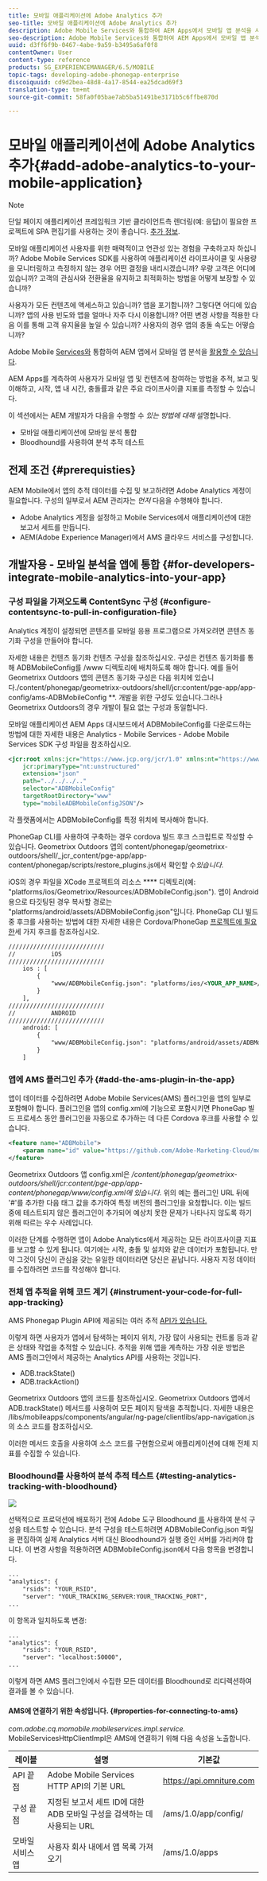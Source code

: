 ```yaml
---
title: 모바일 애플리케이션에 Adobe Analytics 추가
seo-title: 모바일 애플리케이션에 Adobe Analytics 추가
description: Adobe Mobile Services와 통합하여 AEM Apps에서 모바일 앱 분석을 사용하는 방법에 대해 알아보려면 이 페이지를 따르십시오.
seo-description: Adobe Mobile Services와 통합하여 AEM Apps에서 모바일 앱 분석을 사용하는 방법에 대해 알아보려면 이 페이지를 따르십시오.
uuid: d3ff6f9b-0467-4abe-9a59-b3495a6af0f8
contentOwner: User
content-type: reference
products: SG_EXPERIENCEMANAGER/6.5/MOBILE
topic-tags: developing-adobe-phonegap-enterprise
discoiquuid: cd9d2bea-48d8-4a17-8544-ea25dcad69f3
translation-type: tm+mt
source-git-commit: 58fa0f05bae7ab5ba51491be3171b5c6ffbe870d

---
```



# 모바일 애플리케이션에 Adobe Analytics 추가{#add-adobe-analytics-to-your-mobile-application}

>[!NOTE]
>
>단일 페이지 애플리케이션 프레임워크 기반 클라이언트측 렌더링(예: 응답)이 필요한 프로젝트에 SPA 편집기를 사용하는 것이 좋습니다. [추가 정보](/help/sites-developing/spa-overview.md).

모바일 애플리케이션 사용자를 위한 매력적이고 연관성 있는 경험을 구축하고자 하십니까? Adobe Mobile Services SDK를 사용하여 애플리케이션 라이프사이클 및 사용량을 모니터링하고 측정하지 않는 경우 어떤 결정을 내리시겠습니까? 우량 고객은 어디에 있습니까? 고객의 관심사와 전환율을 유지하고 최적화하는 방법을 어떻게 보장할 수 있습니까?

사용자가 모든 컨텐츠에 액세스하고 있습니까? 앱을 포기합니까? 그렇다면 어디에 있습니까? 앱의 사용 빈도와 앱을 얼마나 자주 다시 이용합니까? 어떤 변경 사항을 적용한 다음 이를 통해 고객 유지율을 높일 수 있습니까? 사용자의 경우 앱의 충돌 속도는 어떻습니까?

Adobe Mobile [Services와](https://www.adobe.com/ca/solutions/digital-analytics/mobile-web-apps-analytics.html) 통합하여 AEM 앱에서 모바일 앱 분석을 [활용할 수 있습니다](https://www.adobe.com/marketing-cloud/mobile-marketing.html).

AEM Apps를 계측하여 사용자가 모바일 앱 및 컨텐츠에 참여하는 방법을 추적, 보고 및 이해하고, 시작, 앱 내 시간, 충돌률과 같은 주요 라이프사이클 지표를 측정할 수 있습니다.

이 섹션에서는 AEM 개발자가 다음을 수행할 수 *있는 방법에 대해* 설명합니다.

* 모바일 애플리케이션에 모바일 분석 통합
* Bloodhound를 사용하여 분석 추적 테스트

## 전제 조건 {#prerequisties}

AEM Mobile에서 앱의 추적 데이터를 수집 및 보고하려면 Adobe Analytics 계정이 필요합니다. 구성의 일부로서 AEM 관리자는 *먼저* 다음을 수행해야 합니다.

* Adobe Analytics 계정을 설정하고 Mobile Services에서 애플리케이션에 대한 보고서 세트를 만듭니다.
* AEM(Adobe Experience Manager)에서 AMS 클라우드 서비스를 구성합니다.

## 개발자용 - 모바일 분석을 앱에 통합 {#for-developers-integrate-mobile-analytics-into-your-app}

### 구성 파일을 가져오도록 ContentSync 구성 {#configure-contentsync-to-pull-in-configuration-file}

Analytics 계정이 설정되면 콘텐츠를 모바일 응용 프로그램으로 가져오려면 콘텐츠 동기화 구성을 만들어야 합니다.

자세한 내용은 컨텐츠 동기화 컨텐츠 구성을 참조하십시오. 구성은 컨텐츠 동기화를 통해 ADBMobileConfig를 /www 디렉토리에 배치하도록 해야 합니다. 예를 들어 Geometrixx Outdoors 앱의 콘텐츠 동기화 구성은 다음 위치에 있습니다./content/phonegap/geometrixx-outdoors/shell/jcr:content/pge-app/app-config/ams-ADBMobileConfig **. 개발을 위한 구성도 있습니다.그러나 Geometrixx Outdoors의 경우 개발이 필요 없는 구성과 동일합니다.

모바일 애플리케이션 AEM Apps 대시보드에서 ADBMobileConfig를 다운로드하는 방법에 대한 자세한 내용은 Analytics - Mobile Services - Adobe Mobile Services SDK 구성 파일을 참조하십시오.

```xml
<jcr:root xmlns:jcr="https://www.jcp.org/jcr/1.0" xmlns:nt="https://www.jcp.org/jcr/nt/1.0"
    jcr:primaryType="nt:unstructured"
    extension="json"
    path="../../../.."
    selector="ADBMobileConfig"
    targetRootDirectory="www"
    type="mobileADBMobileConfigJSON"/>
```

각 플랫폼에서는 ADBMobileConfig를 특정 위치에 복사해야 합니다.

PhoneGap CLI를 사용하여 구축하는 경우 cordova 빌드 후크 스크립트로 작성할 수 있습니다. Geometrixx Outdoors 앱의 content/phonegap/geometrixx-outdoors/shell/_jcr_content/pge-app/app-content/phonegap/scripts/restore_plugins.js에서 확인할 수&#x200B;*있습니다.*

iOS의 경우 파일을 XCode 프로젝트의 리소스 **** 디렉토리(예: &quot;platforms/ios/Geometrixx/Resources/ADBMobileConfig.json&quot;). 앱이 Android용으로 타깃팅된 경우 복사할 경로는 &quot;platforms/android/assets/ADBMobileConfig.json&quot;입니다. PhoneGap CLI 빌드 중 후크를 사용하는 방법에 대한 자세한 내용은 Cordova/PhoneGap [프로젝트에 필요한](https://devgirl.org/2013/11/12/three-hooks-your-cordovaphonegap-project-needs/)세 가지 후크를 참조하십시오.

```xml
///////////////////////////
//          iOS
///////////////////////////
    ios : [
        {
            "www/ADBMobileConfig.json": "platforms/ios/<YOUR_APP_NAME>/Resources/ADBMobileConfig.json"
        }
    ],
///////////////////////////
//          ANDROID
///////////////////////////
    android: [
        {
            "www/ADBMobileConfig.json": "platforms/android/assets/ADBMobileConfig.json"
        }
    ]
```

### 앱에 AMS 플러그인 추가 {#add-the-ams-plugin-in-the-app}

앱이 데이터를 수집하려면 Adobe Mobile Services(AMS) 플러그인을 앱의 일부로 포함해야 합니다. 플러그인을 앱의 config.xml에 기능으로 포함시키면 PhoneGap 빌드 프로세스 동안 플러그인을 자동으로 추가하는 데 다른 Cordova 후크를 사용할 수 있습니다.

```xml
<feature name="ADBMobile">
    <param name="id" value="https://github.com/Adobe-Marketing-Cloud/mobile-services#0482f9cedf90c98a8d4b07219ece1933b2e46a60"/>
</feature>
```

Geometrixx Outdoors 앱 config.xml은 */content/phonegap/geometrixx-outdoors/shell/jcr:content/pge-app/app-content/phonegap/www/config.xml에 있습니다*. 위의 예는 플러그인 URL 뒤에 &#39;#&#39;를 추가한 다음 태그 값을 추가하여 특정 버전의 플러그인을 요청합니다. 이는 빌드 중에 테스트되지 않은 플러그인이 추가되어 예상치 못한 문제가 나타나지 않도록 하기 위해 따르는 우수 사례입니다.

이러한 단계를 수행하면 앱이 Adobe Analytics에서 제공하는 모든 라이프사이클 지표를 보고할 수 있게 됩니다. 여기에는 시작, 충돌 및 설치와 같은 데이터가 포함됩니다. 만약 그것이 당신이 관심을 갖는 유일한 데이터라면 당신은 끝납니다. 사용자 지정 데이터를 수집하려면 코드를 작성해야 합니다.

### 전체 앱 추적을 위해 코드 계기 {#instrument-your-code-for-full-app-tracking}

AMS Phonegap Plugin API에 제공되는 여러 추적 [API가 있습니다.](https://marketing.adobe.com/resources/help/en_US/mobile/ios/phonegap_methods.html)

이렇게 하면 사용자가 앱에서 탐색하는 페이지 위치, 가장 많이 사용되는 컨트롤 등과 같은 상태와 작업을 추적할 수 있습니다. 추적을 위해 앱을 계측하는 가장 쉬운 방법은 AMS 플러그인에서 제공하는 Analytics API를 사용하는 것입니다.

* ADB.trackState()
* ADB.trackAction()

Geometrixx Outdoors 앱의 코드를 참조하십시오. Geometrixx Outdoors 앱에서 ADB.trackState() 메서드를 사용하여 모든 페이지 탐색을 추적합니다. 자세한 내용은 /libs/mobileapps/components/angular/ng-page/clientlibs/app-navigation.js의 소스 코드를 참조하십시오.

이러한 메서드 호출을 사용하여 소스 코드를 구현함으로써 애플리케이션에 대해 전체 지표를 수집할 수 있습니다.

### Bloodhound를 사용하여 분석 추적 테스트 {#testing-analytics-tracking-with-bloodhound}

![](do-not-localize/chlimage_1.jpeg)

선택적으로 프로덕션에 배포하기 전에 Adobe 도구 Bloodhound [를](https://marketing.adobe.com/developer/gallery/bloodhound-app-measurement-qa-tool-1) 사용하여 분석 구성을 테스트할 수 있습니다. 분석 구성을 테스트하려면 ADBMobileConfig.json 파일을 편집하여 실제 Analytics 서버 대신 Bloodhound가 실행 중인 서버를 가리켜야 합니다. 이 변경 사항을 적용하려면 ADBMobileConfig.json에서 다음 항목을 변경합니다.

```xml
...
"analytics": {
    "rsids": "YOUR_RSID",
    "server": "YOUR_TRACKING_SERVER:YOUR_TRACKING_PORT",
...
```

이 항목과 일치하도록 변경:

```xml
...
"analytics": {
    "rsids": "YOUR_RSID",
    "server": "localhost:50000",
...
```

이렇게 하면 AMS 플러그인에서 수집한 모든 데이터를 Bloodhound로 리디렉션하여 결과를 볼 수 있습니다.

#### AMS에 연결하기 위한 속성입니다. {#properties-for-connecting-to-ams}

*com.adobe.cq.momobile.mobileservices.impl.service.* MobileServicesHttpClientImpl은 AMS에 연결하기 위해 다음 속성을 노출합니다.

| **레이블** | **설명** | **기본값** |
|---|---|---|
| API 끝점 | Adobe Mobile Services HTTP API의 기본 URL | https://api.omniture.com |
| 구성 끝점 | 지정된 보고서 세트 ID에 대한 ADB 모바일 구성을 검색하는 데 사용되는 URL | /ams/1.0/app/config/ |
| 모바일 서비스 앱 | 사용자 회사 내에서 앱 목록 가져오기 | /ams/1.0/apps |

